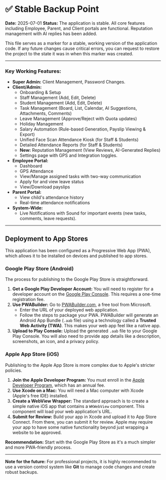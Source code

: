# ✅ Stable Backup Point

**Date:** 2025-07-01
**Status:** The application is stable. All core features including Employee, Parent, and Client portals are functional. Reputation management with AI replies has been added.

This file serves as a marker for a stable, working version of the application code. If any future changes cause critical errors, you can request to restore the project to the state it was in when this marker was created.

---

### Key Working Features:
- **Super Admin:** Client Management, Password Changes.
- **Client/Admin:**
    - Onboarding & Setup
    - Staff Management (Add, Edit, Delete)
    - Student Management (Add, Edit, Delete)
    - Task Management (Board, List, Calendar, AI Suggestions, Attachments, Comments)
    - Leave Management (Approve/Reject with Quota updates)
    - Holiday Management
    - Salary Automation (Rule-based Generation, Payslip Viewing & Export)
    - Unified Face Scan Attendance Kiosk (for Staff & Students)
    - Detailed Attendance Reports (for Staff & Students)
    - **New:** Reputation Management (View Reviews, AI-Generated Replies)
    - Settings page with GPS and Integration toggles.
- **Employee Portal:**
    - Dashboard
    - GPS Attendance
    - View/Manage assigned tasks with two-way communication
    - Apply for and view leave status
    - View/Download payslips
- **Parent Portal:**
    - View child's attendance history
    - Real-time attendance notifications
- **System-Wide:**
    - Live Notifications with Sound for important events (new tasks, comments, leave requests).

---

## Deployment to App Stores

This application has been configured as a Progressive Web App (PWA), which allows it to be installed on devices and published to app stores.

### Google Play Store (Android)

The process for publishing to the Google Play Store is straightforward.

1.  **Get a Google Play Developer Account:** You will need to register for a developer account on the [Google Play Console](https://play.google.com/console/u/0/signup). This requires a one-time registration fee.
2.  **Use PWABuilder:** Go to [PWABuilder.com](https://www.pwabuilder.com/), a free tool from Microsoft.
    *   Enter the URL of your deployed web application.
    *   Follow the steps to package your PWA. PWABuilder will generate an Android App Bundle (`.aab` file) using a technology called a **Trusted Web Activity (TWA)**. This makes your web app feel like a native app.
3.  **Upload to Play Console:** Upload the generated `.aab` file to your Google Play Console. You will also need to provide app details like a description, screenshots, an icon, and a privacy policy.

### Apple App Store (iOS)

Publishing to the Apple App Store is more complex due to Apple's stricter policies.

1.  **Join the Apple Developer Program:** You must enroll in the [Apple Developer Program](https://developer.apple.com/programs/enroll/), which has an annual fee.
2.  **Use Xcode on a Mac:** You will need a Mac computer with Xcode (Apple's free IDE) installed.
3.  **Create a WebView Wrapper:** The standard approach is to create a simple native iOS app that contains a `WKWebView` component. This component will load your web application's URL.
4.  **Submit for Review:** Build your app in Xcode and upload it to App Store Connect. From there, you can submit it for review. Apple may require your app to have some native functionality beyond just wrapping a website to be approved.

**Recommendation:** Start with the Google Play Store as it's a much simpler and more PWA-friendly process.

---

**Note for the future:** For professional projects, it is highly recommended to use a version control system like **Git** to manage code changes and create robust backups.
